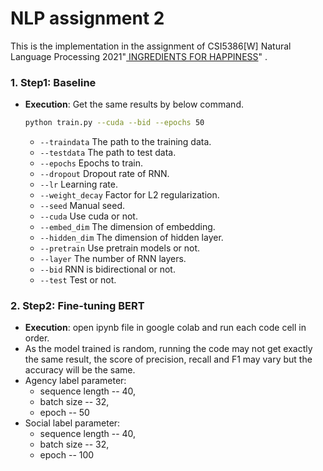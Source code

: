 # NLP assignment 2 

This is the implementation in the assignment of CSI5386[W] Natural Language Processing 2021"[
INGREDIENTS FOR HAPPINESS](https://www.site.uottawa.ca/~diana/csi5386/A2_2021/A2_2021.htm)" .


### 1. Step1: Baseline
- **Execution**: Get the same results by below command.
    ```bash
    python train.py --cuda --bid --epochs 50
    ```
    - `--traindata` The path to the training data.
    - `--testdata` The path to test data.
    - `--epochs` Epochs to train.
    - `--dropout` Dropout rate of RNN.
    - `--lr` Learning rate.
    - `--weight_decay` Factor for L2 regularization.
    - `--seed` Manual seed.
    - `--cuda` Use cuda or not.
    - `--embed_dim` The dimension of embedding.
    - `--hidden_dim` The dimension of hidden layer.
    - `--pretrain` Use pretrain models or not.
    - `--layer` The number of RNN layers.
    - `--bid` RNN is bidirectional or not.
    - `--test` Test or not.
 ### 2. Step2: Fine-tuning BERT
 - **Execution**: open ipynb file in google colab and run each code cell in order.
 - As the model trained is random, running the code may not get exactly the same result, the score of precision, recall and F1 may vary but the accuracy will be the same.
 - Agency label parameter: 
   - sequence length -- 40, 
   - batch size -- 32, 
   - epoch -- 50
 - Social label parameter:
   - sequence length -- 40, 
   - batch size -- 32, 
   - epoch -- 100
